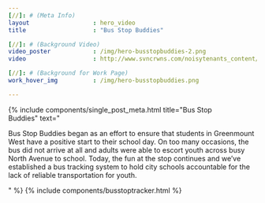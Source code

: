 ```yaml
---
[//]: # (Meta Info)
layout 					: hero_video
title 					: "Bus Stop Buddies"

[//]: # (Background Video)
video_poster			: /img/hero-busstopbuddies-2.png
video 					: http://www.svncrwns.com/noisytenants_content/bsb.mp4

[//]: # (Background for Work Page)
work_hover_img			: /img/hero-busstopbuddies.png

---
```

<div class="single_post_wrapper">
    {% include components/single_post_meta.html
        title="Bus Stop<br/>Buddies"
        text="<p>Bus Stop Buddies began as an effort to ensure that students in Greenmount West have a positive start to their school day. On too many occasions, the bus did not arrive at all and adults were able to escort youth across busy North Avenue to school. Today, the fun at the stop continues and we’ve established a bus tracking system to hold city schools accountable for the lack of reliable transportation for youth.</p>"
    %}
    {% include components/busstoptracker.html %}
</div>
